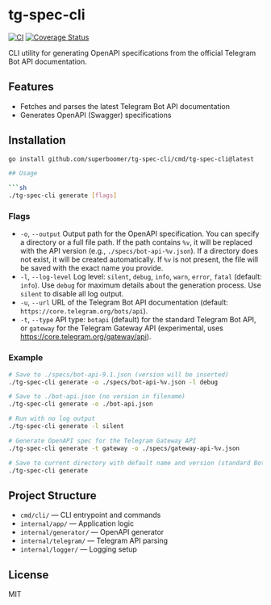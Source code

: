 # tg-spec-cli

[![CI](https://github.com/superboomer/tg-spec-cli/actions/workflows/ci.yml/badge.svg)](https://github.com/superboomer/tg-spec-cli/actions/workflows/ci.yml)
[![Coverage Status](https://coveralls.io/repos/github/superboomer/tg-spec-cli/badge.svg?branch=master)](https://coveralls.io/github/superboomer/tg-spec-cli?branch=master)

CLI utility for generating OpenAPI specifications from the official Telegram Bot API documentation.

## Features
- Fetches and parses the latest Telegram Bot API documentation
- Generates OpenAPI (Swagger) specifications

## Installation

```sh
go install github.com/superboomer/tg-spec-cli/cmd/tg-spec-cli@latest

## Usage

```sh
./tg-spec-cli generate [flags]
```

### Flags
- `-o`, `--output`   Output path for the OpenAPI specification. You can specify a directory or a full file path. If the path contains `%v`, it will be replaced with the API version (e.g., `./specs/bot-api-%v.json`). If a directory does not exist, it will be created automatically. If `%v` is not present, the file will be saved with the exact name you provide.
- `-l`, `--log-level`  Log level: `silent`, `debug`, `info`, `warn`, `error`, `fatal` (default: `info`). Use `debug` for maximum details about the generation process. Use `silent` to disable all log output.
- `-u`, `--url`      URL of the Telegram Bot API documentation (default: `https://core.telegram.org/bots/api`).
- `-t`, `--type`     API type: `botapi` (default) for the standard Telegram Bot API, or `gateway` for the Telegram Gateway API (experimental, uses https://core.telegram.org/gateway/api).

### Example

```sh
# Save to ./specs/bot-api-9.1.json (version will be inserted)
./tg-spec-cli generate -o ./specs/bot-api-%v.json -l debug

# Save to ./bot-api.json (no version in filename)
./tg-spec-cli generate -o ./bot-api.json

# Run with no log output
./tg-spec-cli generate -l silent

# Generate OpenAPI spec for the Telegram Gateway API
./tg-spec-cli generate -t gateway -o ./specs/gateway-api-%v.json

# Save to current directory with default name and version (standard Bot API)
./tg-spec-cli generate
```

## Project Structure
- `cmd/cli/` — CLI entrypoint and commands
- `internal/app/` — Application logic
- `internal/generator/` — OpenAPI generator
- `internal/telegram/` — Telegram API parsing
- `internal/logger/` — Logging setup

## License
MIT
